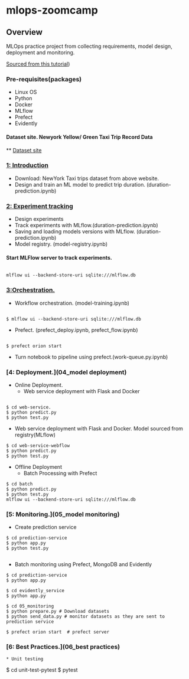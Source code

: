 # mlops-zoomcamp

## Overview

MLOps  practice project  from collecting requirements, model design, deployment and monitoring.

 [Sourced from this tutorial](https://github.com/DataTalksClub/mlops-zoomcamp))


### Pre-requisites(packages)

* Linux OS
* Python
* Docker
* MLflow
* Prefect
* Evidently

#### Dataset site.  Newyork Yellow/ Green Taxi Trip Record Data

** [Dataset site](https://www.nyc.gov/site/tlc/about/tlc-trip-record-data.page)




### [1: Introduction](01_intro)

* Download: NewYork Taxi trips dataset from above website.
* Design and train an ML model to predict trip duration. (duration-prediction.ipynb)



### [2: Experiment tracking ](02_experiement_tracking)

* Design experiments
* Track experiments with MLflow.(duration-prediction.ipynb)
* Saving and loading models versions with MLflow. (duration-prediction.ipynb)
* Model registry. (model-registry.ipynb)

#### Start MLFlow server to track experiments.

````

mlflow ui --backend-store-uri sqlite:///mlflow.db

````

### [3:Orchestration.](03_orchestration)

* Workflow orchestration. (model-training.ipynb)
````

$ mlflow ui --backend-store-uri sqlite:///mlflow.db

````
* Prefect. (prefect_deploy.ipynb, prefect_flow.ipynb)
````

$ prefect orion start

````
* Turn notebook to pipeline using prefect.(work-queue.py.ipynb)

### [4: Deployment.](04_model deployment)
* Online Deployment.
   - Web service deployment with Flask and Docker
````

$ cd web-service. 
$ python predict.py
$ python test.py

````
    
   - Web service deployment with Flask and Docker. Model sourced from registry(MLflow)
````
$ cd web-service-webflow 
$ python predict.py
$ python test.py

````
* Offline Deployment
  - Batch Processing with Prefect
````
$ cd batch 
$ python predict.py
$ python test.py
mlflow ui --backend-store-uri sqlite:///mlflow.db

````
  
### [5: Monitoring.](05_model monitoring)
* Create prediction service
````
$ cd prediction-service 
$ python app.py
$ python test.py


````
* Batch monitoring using Prefect, MongoDB and Evidently
````
$ cd prediction-service 
$ python app.py
 
$ cd evidently_service
$ python app.py

$ cd 05_monitoring
$ python prepare.py # Download datasets
$ python send_data.py # monitor datasets as they are sent to prediction service

$ prefect orion start  # prefect server

````

### [6: Best Practices.](06_best practices)

````
* Unit testing
````
$ cd unit-test-pytest 
$ pytest

